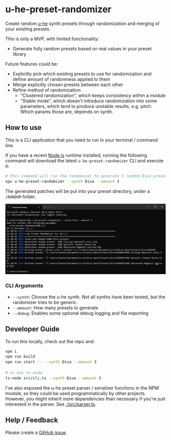 # u-he-preset-randomizer

Create random [u-he](https://u-he.com/) synth presets through randomization and merging of your existing presets.

This is only a MVP, with limited functionality:
* Generate fully random presets based on real values in your preset library

Future features could be:
* Explicitly pick which existing presets to use for randomization and define amount of randomness applied to them
* Merge explicitly chosen presets between each other
* Refine method of randomization:
  * "Clustered randomization", which keeps consistency within a module
  * "Stable mode", which doesn't introduce randomization into some parameters, which tend to produce unstable results, e.g. pitch. Which params those are, depends on synth.

## How to use

This is a CLI application that you need to run in your terminal / command line.

If you have a recent [Node.js](https://nodejs.org/en) runtime installed, running the following command will download the latest `u-he-preset-randomizer` CLI and execute it:

```bash
# This command will run the randomizer to generate 3 random Diva presets
npx u-he-preset-randomizer --synth Diva --amount 3
```

The generated patches will be put into your preset directory, under a `/RANDOM` folder.

![CLI Screenshot](./assets/cli-screenshot.png)

### CLI Arguments

* `--synth`: Choose the u-he synth. Not all synths have been tested, but the randomizer tries to be generic.
* `--amount`: How many presets to generate
* `--debug`: Enables some optional debug logging and file exporting

## Developer Guide

To run this locally, check out the repo and:

```sh
npm i
npm run build
npm run start -- --synth Diva --amount 3

# or use ts-node:
ts-node src/cli.ts --synth Diva --amount 3
```

I've also exposed the u-he preset parser / serializer functions in the NPM module, so they could be used programmatically by other projects. However, you might inherit more dependencies than necessary if you're just interested in the parser. See [./src/parser.ts](./src/parser.ts).

## Help / Feedback

Please create a [GitHub issue](https://github.com/Fannon/u-he-preset-randomizer/issues).

